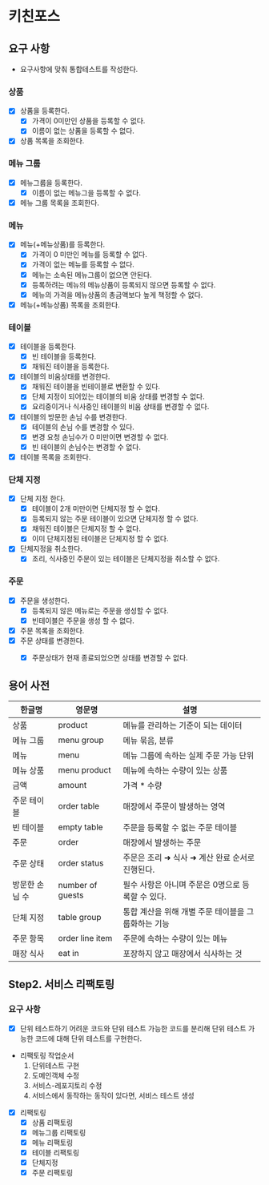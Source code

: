 # 키친포스

## 요구 사항
- 요구사항에 맞춰 통합테스트를 작성한다.
### 상품

- [x] 상품을 등록한다. 
  - [x] 가격이 0미만인 상품을 등록할 수 없다.
  - [x] 이름이 없는 상품을 등록할 수 없다.
- [x] 상품 목록을 조회한다.

### 메뉴 그룹
- [x] 메뉴그룹을 등록한다.
  - [x] 이름이 없는 메뉴그을 등록할 수 없다.
- [x] 메뉴 그룹 목록을 조회한다.

### 메뉴
- [x] 메뉴(+메뉴상품)를 등록한다.
  - [x] 가격이 0 미만인 메뉴를 등록할 수 없다.
  - [x] 가격이 없는 메뉴를 등록할 수 없다.
  - [x] 메뉴는 소속된 메뉴그룹이 없으면 안된다.
  - [x] 등록하려는 메뉴의 메뉴상품이 등록되지 않으면 등록할 수 없다.
  - [x] 메뉴의 가격을 메뉴상품의 총금액보다 높게 책정할 수 없다.
- [x] 메뉴(+메뉴상품) 목록을 조회한다.

### 테이블
- [x] 테이블을 등록한다.
  - [x] 빈 테이블을 등록한다.
  - [x] 채워진 테이블을 등록한다.
- [x] 테이블의 비움상태를 변경한다.
  - [x] 채워진 테이블을 빈테이블로 변환할 수 있다.
  - [x] 단체 지정이 되어있는 테이블의 비움 상태를 변경할 수 없다.
  - [x] 요리중이거나 식사중인 테이블의 비움 상태를 변경할 수 없다.
- [x] 테이블의 방문한 손님 수를 변경한다.
  - [x] 테이블의 손님 수를 변경할 수 있다.
  - [x] 변경 요청 손님수가 0 미만이면 변경할 수 없다.
  - [x] 빈 테이블의 손님수는 변경할 수 없다.
- [x] 테이블 목록을 조회한다.

### 단체 지정
- [x] 단체 지정 한다.
  - [x] 테이블이 2개 미만이면 단체지정 할 수 없다.
  - [x] 등록되지 않는 주문 테이블이 있으면 단체지정 할 수 없다.
  - [x] 채워진 테이블은 단체지정 할 수 없다.
  - [x] 이미 단체지정된 테이블은 단체지정 할 수 없다.
- [x] 단체지정을 취소한다.
  - [x] 조리, 식사중인 주문이 있는 테이블은 단체지정을 취소할 수 없다.

### 주문
- [x] 주문을 생성한다.
  - [x] 등록되지 않은 메뉴로는 주문을 생성할 수 없다.
  - [x] 빈테이블은 주문을 생성 할 수 없다.
- [x] 주문 목록을 조회한다.
- [x] 주문 상태를 변경한다.
  - [x] 주문상태가 현재 종료되었으면 상태를 변경할 수 없다.
  

## 용어 사전

| 한글명 | 영문명 | 설명 |
| --- | --- | --- |
| 상품 | product | 메뉴를 관리하는 기준이 되는 데이터 |
| 메뉴 그룹 | menu group | 메뉴 묶음, 분류 |
| 메뉴 | menu | 메뉴 그룹에 속하는 실제 주문 가능 단위 |
| 메뉴 상품 | menu product | 메뉴에 속하는 수량이 있는 상품 |
| 금액 | amount | 가격 * 수량 |
| 주문 테이블 | order table | 매장에서 주문이 발생하는 영역 |
| 빈 테이블 | empty table | 주문을 등록할 수 없는 주문 테이블 |
| 주문 | order | 매장에서 발생하는 주문 |
| 주문 상태 | order status | 주문은 조리 ➜ 식사 ➜ 계산 완료 순서로 진행된다. |
| 방문한 손님 수 | number of guests | 필수 사항은 아니며 주문은 0명으로 등록할 수 있다. |
| 단체 지정 | table group | 통합 계산을 위해 개별 주문 테이블을 그룹화하는 기능 |
| 주문 항목 | order line item | 주문에 속하는 수량이 있는 메뉴 |
| 매장 식사 | eat in | 포장하지 않고 매장에서 식사하는 것 |


## Step2. 서비스 리팩토링

### 요구 사항

- [x] 단위 테스트하기 어려운 코드와 단위 테스트 가능한 코드를 분리해 단위 테스트 가능한 코드에 대해 단위 테스트를 구현한다.

- 리팩토링 작업순서
  1. 단위테스트 구현
  2. 도메인객체 수정
  3. 서비스-레포지토리 수정
  4. 서비스에서 동작하는 동작이 있다면, 서비스 테스트 생성

- [x] 리팩토링
  - [x] 상품 리팩토링
  - [x] 메뉴그룹 리팩토링
  - [x] 메뉴 리팩토링
  - [x] 테이블 리팩토링
  - [x] 단체지정
  - [x] 주문 리팩토링